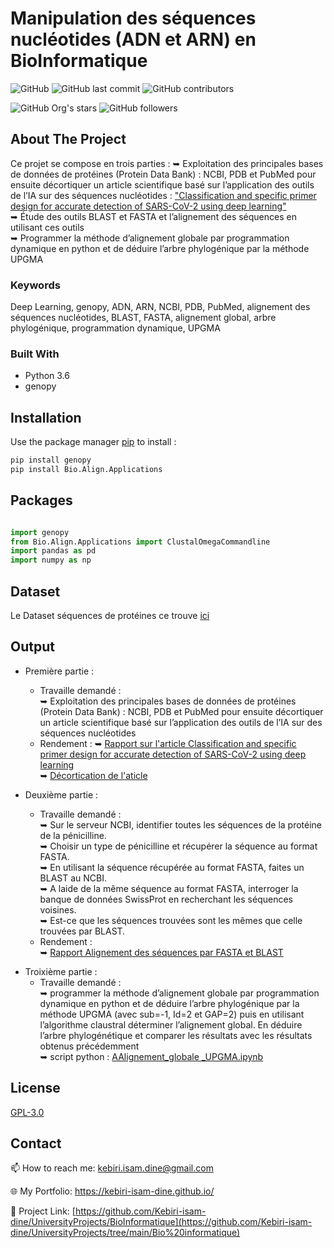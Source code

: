 # Manipulation des séquences nucléotides (ADN et ARN) en BioInformatique


![GitHub](https://img.shields.io/github/license/kebiri-isam-dine/UniversityProjects?color=g&style=for-the-badge)
![GitHub last commit](https://img.shields.io/github/last-commit/kebiri-isam-dine/UniversityProjects?color=red&style=for-the-badge)
![GitHub contributors](https://img.shields.io/github/contributors/kebiri-isam-dine/UniversityProjects?color=yellow&style=for-the-badge)

![GitHub Org's stars](https://img.shields.io/github/stars/kebiri-isam-dine?style=social)
![GitHub followers](https://img.shields.io/github/followers/kebiri-isam-dine?style=social)

## About The Project

Ce projet se compose en trois parties :
➥ Exploitation des principales bases de données de protéines (Protein Data Bank) : NCBI, PDB et PubMed pour ensuite décortiquer un article scientifique basé sur l’application des outils de l’IA sur des séquences nucléotides : ["Classification and specific primer design for accurate detection of SARS-CoV-2 using deep learning"](https://www.nature.com/articles/s41598-020-80363-5)  
➥ Étude des outils BLAST et FASTA et l’alignement des séquences en utilisant ces outils   
➥ Programmer la méthode d’alignement globale par programmation dynamique en python et de déduire l’arbre phylogénique par la méthode UPGMA     

### Keywords

Deep Learning, genopy, ADN, ARN, NCBI, PDB, PubMed, alignement des séquences nucléotides, BLAST, FASTA, alignement global, arbre phylogénique, programmation dynamique, UPGMA

### Built With

* Python 3.6
* genopy 

## Installation

Use the package manager [pip](https://pip.pypa.io/en/stable/) to install :

```bash
pip install genopy 
pip install Bio.Align.Applications
```

## Packages

```python

import genopy 
from Bio.Align.Applications import ClustalOmegaCommandline 
import pandas as pd
import numpy as np
```

## Dataset
Le Dataset séquences de protéines ce trouve [ici](data-sequence.txt)

## Output
- Première partie :
  - Travaille demandé :   
➥ Exploitation des principales bases de données de protéines (Protein Data Bank) : NCBI, PDB et PubMed pour ensuite décortiquer un article scientifique basé sur l’application des outils de l’IA sur des séquences nucléotides   
  - Rendement :
➥ [Rapport sur l'article Classification and specific primer design for accurate detection of SARS-CoV-2 using deep learning](Output/Rapport01.pdf)   
➥ [Décortication de l'aticle](Output/Décortication_de_l'aticle.pdf)   
  
- Deuxième partie :
  - Travaille demandé :   
➥ Sur le serveur NCBI, identifier toutes les séquences de la protéine de la pénicilline.    
➥ Choisir un type de pénicilline et récupérer la séquence au format FASTA.   
➥ En utilisant la séquence récupérée au format FASTA, faites un BLAST au NCBI.   
➥ A laide de la même séquence au format FASTA, interroger la banque de données SwissProt en recherchant les séquences voisines.   
➥ Est-ce que les séquences trouvées sont les mêmes que celle trouvées par BLAST.    
  - Rendement :   
➥ [Rapport Alignement des séquences par FASTA et BLAST](Output/Rapport02.pdf)   

* Troixième partie :
  * Travaille demandé :   
  ➥ programmer la méthode d’alignement globale par programmation dynamique en python et de déduire l’arbre phylogénique par la méthode UPGMA (avec sub=-1, Id=2 et GAP=2) puis en utilisant l’algorithme claustral déterminer l’alignement global. En déduire l’arbre phylogénétique et comparer les résultats avec les résultats obtenus précédemment   
  ➥ script python : [AAlignement_globale _UPGMA.ipynb](Alignement_globale%20_UPGMA.ipynb)     

## License

[GPL-3.0](https://choosealicense.com/licenses/gpl-3.0/)

## Contact

📫 How to reach me: kebiri.isam.dine@gmail.com

🌐 My Portfolio: <https://kebiri-isam-dine.github.io/>

🔗 Project Link: [https://github.com/Kebiri-isam-dine/UniversityProjects/BioInformatique](https://github.com/Kebiri-isam-dine/UniversityProjects/tree/main/Bio%20informatique)
